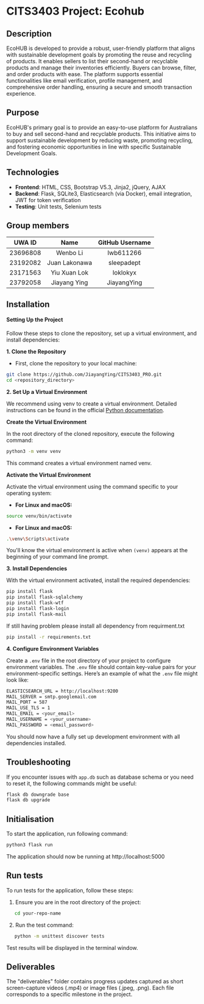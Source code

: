 # CITS3403 Project: Ecohub

## Description

EcoHUB is developed to provide a robust, user-friendly platform that aligns with sustainable development goals by promoting the reuse and recycling of products. It enables sellers to list their second-hand or recyclable products and manage their inventories efficiently. Buyers can browse, filter, and order products with ease. The platform supports essential functionalities like email verification, profile management, and comprehensive order handling, ensuring a secure and smooth transaction experience.
## Purpose
EcoHUB's primary goal is to provide an easy-to-use platform for Australians to buy and sell second-hand and recyclable products. This initiative aims to support sustainable development by reducing waste, promoting recycling, and fostering economic opportunities in line with specific Sustainable Development Goals.
## Technologies
- **Frontend**: HTML, CSS, Bootstrap V5.3, Jinja2, jQuery, AJAX
- **Backend**: Flask, SQLite3, Elasticsearch (via Docker), email integration, JWT for token verification
- **Testing**: Unit tests, Selenium tests
## Group members
| UWA ID | Name | GitHub Username |
|:--------:|:------------:|:-----------:|
| 23696808 | Wenbo Li     | lwb611266   |
| 23192082 | Juan Lakonawa| sleepadept  |
| 23171563 | Yiu Xuan Lok | loklokyx    |
| 23792058 | Jiayang Ying | JiayangYing |

## Installation

#### Setting Up the Project
Follow these steps to clone the repository, set up a virtual environment, and install dependencies:

**1. Clone the Repository**

- First, clone the repository to your local machine:
```sh
git clone https://github.com/JiayangYing/CITS3403_PRO.git
cd <repository_directory>
```

**2. Set Up a Virtual Environment**

We recommend using venv to create a virtual environment. Detailed instructions can be found in the official [Python documentation](https://docs.python.org/3/library/venv.html).

**Create the Virtual Environment**

In the root directory of the cloned repository, execute the following command:
```sh
python3 -m venv venv
```
This command creates a virtual environment named venv.

**Activate the Virtual Environment**

Activate the virtual environment using the command specific to your operating system:

- **For Linux and macOS:**
```sh
source venv/bin/activate
```

- **For Linux and macOS:**
```sh
.\venv\Scripts\activate
```
You'll know the virtual environment is active when `(venv)` appears at the beginning of your command line prompt.

**3. Install Dependencies**

With the virtual environment activated, install the required dependencies:
``` sh
pip install flask
pip install flask-sqlalchemy
pip install flask-wtf
pip install flask-login
pip install flask-mail
```
If still having problem please install all dependency from requirment.txt
```sh
pip install -r requirements.txt
```

**4. Configure Environment Variables**

Create a `.env` file in the root directory of your project to configure environment variables. The `.env` file should contain key-value pairs for your environment-specific settings.
Here’s an example of what the `.env` file might look like:
``` sh
ELASTICSEARCH_URL = http://localhost:9200
MAIL_SERVER = smtp.googlemail.com
MAIL_PORT = 587
MAIL_USE_TLS = 1
MAIL_EMAIL = <your_email>
MAIL_USERNAME = <your_username>
MAIL_PASSWORD = <email_password>
```
You should now have a fully set up development environment with all dependencies installed.

## Troubleshooting

If you encounter issues with `app.db` such as database schema or you need to reset it, the following commands might be useful:
```sh
flask db downgrade base
flask db upgrade
```

## Initialisation

To start the application, run following command:
```sh
python3 flask run
```
The application should now be running at http://localhost:5000

## Run tests

To run tests for the application, follow these steps:

1. Ensure you are in the root directory of the project:
```sh
   cd your-repo-name
```
2. Run the test command:
```sh
   python -m unittest discover tests
```
Test results will be displayed in the terminal window.

## Deliverables
The "deliverables" folder contains progress updates captured as short screen-capture videos (.mp4) or image files (.jpeg, .png). Each file corresponds to a specific milestone in the project.
